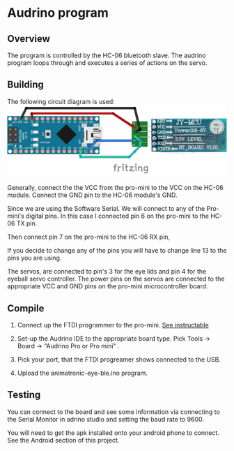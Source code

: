 # Audrino program

## Overview
The program is controlled by the HC-06 bluetooth slave. The audrino program loops through and executes a series of actions on the servo.

## Building
The following circuit diagram is used:
![circuit diagram](arduino-pro-mini-bb.png)


Generally, connect the the VCC from the pro-mini to the VCC on the HC-06 module.
Connect the GND pin to the HC-06 module's GND.

Since we are using the Software Serial. We will connect to any of the Pro-mini's digital pins. In this case I connected pin 6 on the pro-mini to the HC-06 TX pin. 

Then connect pin 7 on the pro-mini to the HC-06 RX pin,

If you decide to change any of the pins you will have to change line 13 to the pins you are using.

The servos, are connected to pin's 3 for the eye lids and pin 4 for the eyeball servo controller.  The power pins on the servos are connected to the appropriate VCC and GND pins on the pro-mini microcontroller board.

## Compile 
1. Connect up the FTDI programmer to the pro-mini. [See instructable](https://www.instructables.com/id/Program-Arduino-Pro-Mini-With-FTDI-FT232RL/)

2. Set-up the Audrino IDE to the appropriate board type. Pick Tools -> Board -> "Audrino Pro or Pro mini" .
3. Pick your port, that the FTDI progreamer shows connected to the USB. 

4. Upload the animatronic-eye-ble.ino program.

## Testing
You can connect to the board and see some information via connecting to the Serial Monitor in adrino studio and setting the baud rate to 9600. 

You will need to get the apk installed onto your android phone to connect. See the Android section of this project.